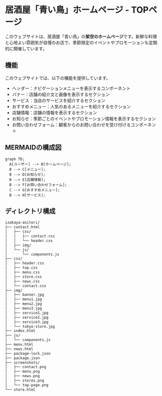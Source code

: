 # 居酒屋「青い鳥」ホームページ - TOPページ

このウェブサイトは、居酒屋「青い鳥」の**架空のホームページ**です。新鮮な料理と心地よい雰囲気が自慢のお店で、季節限定のイベントやプロモーションも定期的に開催しています。

## 機能

このウェブサイトでは、以下の機能を提供しています。

- ヘッダー：ナビゲーションメニューを表示するコンポーネント
- バナー：店舗の紹介文と画像を表示するセクション
- サービス：当店のサービスを紹介するセクション
- おすすめメニュー：人気のあるメニューを紹介するセクション
- 店舗情報：店舗の情報を表示するセクション
- お知らせ：季節ごとのイベントやプロモーション情報を表示するセクション
- お問い合わせフォーム：顧客からのお問い合わせを受け付けるコンポーネント

## MERMAIDの構成図

```mermaid
graph TD;
  A[ユーザー] --> B[ホームページ];
  B --> C[メニュー];
  B --> D[お知らせ];
  B --> E[店舗情報];
  B --> F[お問い合わせフォーム];
  C --> G[おすすめメニュー];
  B --> H[サービス];
```

## ディレクトリ構成

```bash
izakaya-aoitori/
├── contact.html
│   ├── css/
│   │   ├── contact.css
│   │   └── header.css
│   ├── img/
│   └── js/
│       └── components.js
├── css/
│   ├── header.css
│   ├── top.css
│   ├── menu.css
│   ├── store.css
│   ├── news.css
│   └── contact.css
├── img/
│   ├── banner.jpg
│   ├── menu1.jpg
│   ├── menu2.jpg
│   ├── menu3.jpg
│   ├── service1.jpg
│   ├── service2.jpg
│   ├── service3.jpg
│   └── tokyo-store.jpg
├── index.html
├── js/
│   └── components.js
├── menu.html
├── news.html
├── package-lock.json
├── package.json
├── screenshots/
│   ├── contact.png
│   ├── menu.png
│   ├── news.png
│   ├── stores.png
│   └── top-page.png
└── store.html
```